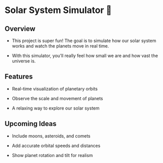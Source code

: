 # Solar System Simulator 🌌
## Overview

- This project is super fun! The goal is to simulate how our solar system works and watch the planets move in real time.

- With this simulator, you’ll really feel how small we are and how vast the universe is.

## Features

- Real-time visualization of planetary orbits

- Observe the scale and movement of planets

- A relaxing way to explore our solar system

## Upcoming Ideas

- Include moons, asteroids, and comets

- Add accurate orbital speeds and distances

- Show planet rotation and tilt for realism
